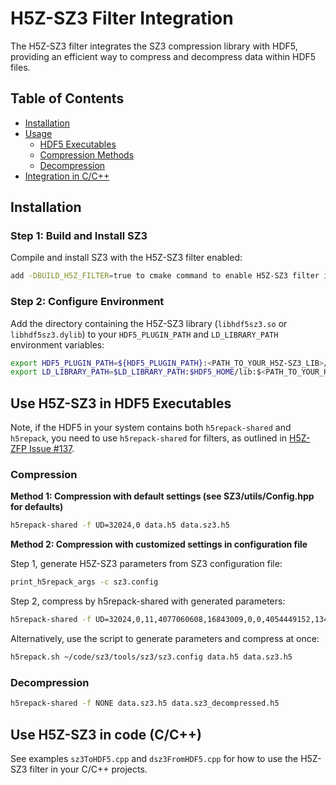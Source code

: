 
# H5Z-SZ3 Filter Integration

The H5Z-SZ3 filter integrates the SZ3 compression library with HDF5, providing an efficient way to compress and decompress data within HDF5 files.

## Table of Contents
- [Installation](#installation)
- [Usage](#usage)
  - [HDF5 Executables](#hdf5-executables)
  - [Compression Methods](#compression-methods)
  - [Decompression](#decompression)
- [Integration in C/C++](#integration-in-cc)

## Installation

### Step 1: Build and Install SZ3
Compile and install SZ3 with the H5Z-SZ3 filter enabled:
```bash
add -DBUILD_H5Z_FILTER=true to cmake command to enable H5Z-SZ3 filter in SZ3
```

### Step 2: Configure Environment
Add the directory containing the H5Z-SZ3 library (`libhdf5sz3.so` or `libhdf5sz3.dylib`) to your `HDF5_PLUGIN_PATH` and `LD_LIBRARY_PATH` environment variables:
```bash
export HDF5_PLUGIN_PATH=${HDF5_PLUGIN_PATH}:<PATH_TO_YOUR_H5Z-SZ3_LIB>/
export LD_LIBRARY_PATH=$LD_LIBRARY_PATH:$HDF5_HOME/lib:$<PATH_TO_YOUR_H5Z-SZ3_LIB>
```


## Use H5Z-SZ3 in HDF5 Executables

Note, if the HDF5 in your system contains both `h5repack-shared` and `h5repack`, you need to use `h5repack-shared` for filters, as outlined in [H5Z-ZFP Issue #137](https://github.com/LLNL/H5Z-ZFP/issues/137).

### Compression

**Method 1: Compression with default settings (see SZ3/utils/Config.hpp for defaults)**
```bash
h5repack-shared -f UD=32024,0 data.h5 data.sz3.h5
```

**Method 2: Compression with customized settings in configuration file**

Step 1, generate H5Z-SZ3 parameters from SZ3 configuration file:
```bash
print_h5repack_args -c sz3.config
```
Step 2, compress by h5repack-shared with generated parameters:
```bash
h5repack-shared -f UD=32024,0,11,4077060608,16843009,0,0,4054449152,1348619730,16826431,257,2147483904,2147483648,16777216 data.h5 data.sz3.h5
```

Alternatively, use the script to generate parameters and compress at once:
```bash
h5repack.sh ~/code/sz3/tools/sz3/sz3.config data.h5 data.sz3.h5
```

### Decompression
```bash
h5repack-shared -f NONE data.sz3.h5 data.sz3_decompressed.h5
```

## Use H5Z-SZ3 in code (C/C++)
See examples `sz3ToHDF5.cpp` and `dsz3FromHDF5.cpp` for how to use the H5Z-SZ3 filter in your C/C++ projects.
